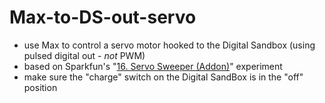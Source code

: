 # Max-to-DS-out-servo

- use Max to control a servo motor hooked to the Digital Sandbox (using pulsed digital out - *not* PWM)
- based on Sparkfun's "[16. Servo Sweeper (Addon)](https://learn.sparkfun.com/tutorials/digital-sandbox-arduino-companion/16-servo-sweeper-addon)" experiment
- make sure the "charge" switch on the Digital SandBox is in the "off" position

